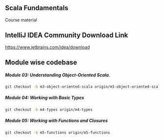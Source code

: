 ## Scala Fundamentals
Course material

## IntelliJ IDEA Community Download Link  
https://www.jetbrains.com/idea/download

## Module wise codebase
##### Module 03: Understanding Object-Oriented Scala.
```bash
git checkout -b m3-object-oriented-scala origin/m3-object-oriented-scala
```

##### Module 04: Working with Basic Types
```bash
git checkout -b m4-types origin/m4-types
```

##### Module 05: Working with Functions and Closures
```bash
git checkout -b m5-functions origin/m5-functions
```